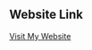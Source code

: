 ## Website Link
[Visit My Website](https://neocities.org/site_files/text_editor?filename=yugam%2Fstarter.html)
